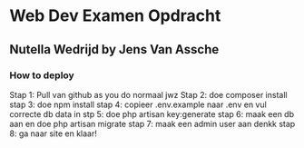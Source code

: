 # Web Dev Examen Opdracht
## Nutella Wedrijd by Jens Van Assche

### How to deploy

Stap 1: Pull van github as you do normaal jwz
Stap 2: doe composer install
stap 3: doe npm install
stap 4: copieer .env.example naar .env en vul correcte db data in
stp  5: doe php artisan key:generate
stap 6: maak een db aan en doe php artisan migrate
stap 7: maak een admin user aan denkk
stap 8: ga naar site en klaar!
